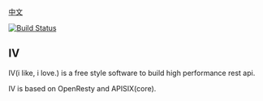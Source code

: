[中文](README_CN.md)

[![Build Status](https://travis-ci.com/JieTrancender/iv.svg?branch=master)](https://travis-ci.com/JieTrancender/iv)

## IV
IV(i like, i love.) is a free style software to build high performance rest api.

IV is based on OpenResty and APISIX(core).
